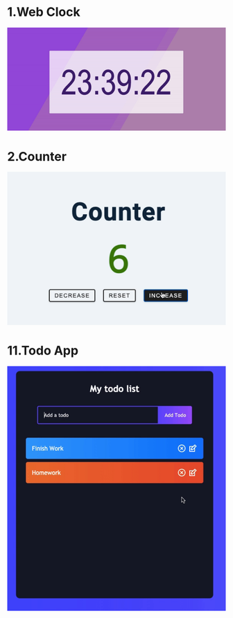 # 1.Web Clock
![web clock](1_digital_clock/web_clock.gif)

# 2.Counter
![web clock](2_counter/counter.gif)

# 11.Todo App
![web clock](11_react_to_do_app/to-do/to-do.gif)


